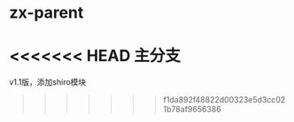 # zx-parent
<<<<<<< HEAD
主分支
=======
v1.1版，添加shiro模块
>>>>>>> f1da892f48822d00323e5d3cc021b78af9656386
